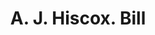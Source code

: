 ---
doi: 10.7916/D8VQ4DPG
date_other: '1890'
date_other_textual: 1890-1899
form: printed ephemera
genre:
- Invoices
name:
- A. J. Hiscox
object_in_context_url: https://biggert.cul.columbia.edu/items/view/ave_biggert_00518
subject_hierarchical_geographic:
- Worcester, Massachusetts, United States
subject_name:
- A. J. Hiscox
title: A. J. Hiscox. Bill
sort_title: A. J. Hiscox. Bill
call_number: ave_biggert_00518
coordinates:
- 42.266666666666666,-71.8
pid: ave_biggert_00518
identifiers: ave_biggert_00518
thumbnail: https://derivativo-1.library.columbia.edu/iiif/2/ldpd:343617/full/!256,256/0/native.jpg
permalink: /biggert/ave_biggert_00518/
layout: iiif-image-page
---